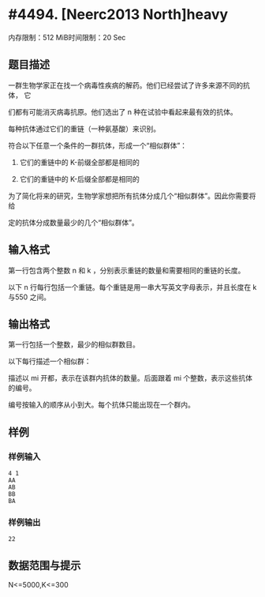# #4494. [Neerc2013 North]heavy

内存限制：512 MiB时间限制：20 Sec

## 题目描述

一群生物学家正在找一个病毒性疾病的解药。他们已经尝试了许多来源不同的抗体， 它

们都有可能消灭病毒抗原。他们选出了 n 种在试验中看起来最有效的抗体。

每种抗体通过它们的重链（一种氨基酸）来识别。

符合以下任意一个条件的一群抗体，形成一个&ldquo;相似群体&rdquo;：

1. 它们的重链中的 K-前缀全部都是相同的

2. 它们的重链中的 K-后缀全部都是相同的

为了简化将来的研究，生物学家想把所有抗体分成几个&ldquo;相似群体&rdquo;。因此你需要将给

定的抗体分成数量最少的几个&ldquo;相似群体&rdquo;。

## 输入格式

第一行包含两个整数 n 和 k ，分别表示重链的数量和需要相同的重链的长度。

以下 n 行每行包括一个重链。每个重链是用一串大写英文字母表示，并且长度在 k 与550 之间。

## 输出格式

第一行包括一个整数，最少的相似群数目。

以下每行描述一个相似群：

描述以 mi 开都，表示在该群内抗体的数量。后面跟着 mi 个整数，表示这些抗体的编号。

编号按输入的顺序从小到大。每个抗体只能出现在一个群内。

## 样例

### 样例输入

    
    4 1
    AA
    AB
    BB
    BA
    

### 样例输出

    
    22
    

## 数据范围与提示

N<=5000,K<=300
